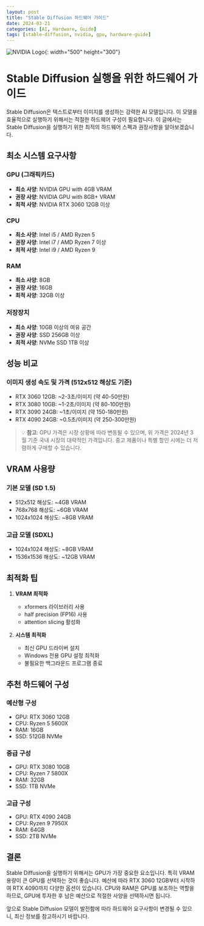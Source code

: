```yaml
---
layout: post
title: "Stable Diffusion 하드웨어 가이드"
date: 2024-03-21
categories: [AI, Hardware, Guide]
tags: [stable-diffusion, nvidia, gpu, hardware-guide]
---
```


![NVIDIA Logo](https://www.nvidia.com/content/dam/en-zz/Solutions/about-nvidia/logo-and-brand/01-nvidia-logo-vert-500x200-2c50-d@2x.png){: width="500" height="300"}

# Stable Diffusion 실행을 위한 하드웨어 가이드

Stable Diffusion은 텍스트로부터 이미지를 생성하는 강력한 AI 모델입니다. 이 모델을 효율적으로 실행하기 위해서는 적절한 하드웨어 구성이 필요합니다. 이 글에서는 Stable Diffusion을 실행하기 위한 최적의 하드웨어 스펙과 권장사항을 알아보겠습니다.

## 최소 시스템 요구사항

### GPU (그래픽카드)
- **최소 사양**: NVIDIA GPU with 4GB VRAM
- **권장 사양**: NVIDIA GPU with 8GB+ VRAM
- **최적 사양**: NVIDIA RTX 3060 12GB 이상

### CPU
- **최소 사양**: Intel i5 / AMD Ryzen 5
- **권장 사양**: Intel i7 / AMD Ryzen 7 이상
- **최적 사양**: Intel i9 / AMD Ryzen 9

### RAM
- **최소 사양**: 8GB
- **권장 사양**: 16GB
- **최적 사양**: 32GB 이상

### 저장장치
- **최소 사양**: 10GB 이상의 여유 공간
- **권장 사양**: SSD 256GB 이상
- **최적 사양**: NVMe SSD 1TB 이상

## 성능 비교

### 이미지 생성 속도 및 가격 (512x512 해상도 기준)
- RTX 3060 12GB: ~2-3초/이미지 (약 40-50만원)
- RTX 3080 10GB: ~1-2초/이미지 (약 80-100만원)
- RTX 3090 24GB: ~1초/이미지 (약 150-180만원)
- RTX 4090 24GB: ~0.5초/이미지 (약 250-300만원)

> 💡 **참고**: GPU 가격은 시장 상황에 따라 변동될 수 있으며, 위 가격은 2024년 3월 기준 국내 시장의 대략적인 가격입니다. 중고 제품이나 특별 할인 시에는 더 저렴하게 구매할 수 있습니다.

## VRAM 사용량

### 기본 모델 (SD 1.5)
- 512x512 해상도: ~4GB VRAM
- 768x768 해상도: ~6GB VRAM
- 1024x1024 해상도: ~8GB VRAM

### 고급 모델 (SDXL)
- 1024x1024 해상도: ~8GB VRAM
- 1536x1536 해상도: ~12GB VRAM

## 최적화 팁

1. **VRAM 최적화**
   - xformers 라이브러리 사용
   - half precision (FP16) 사용
   - attention slicing 활성화

2. **시스템 최적화**
   - 최신 GPU 드라이버 설치
   - Windows 전용 GPU 설정 최적화
   - 불필요한 백그라운드 프로그램 종료

## 추천 하드웨어 구성

### 예산형 구성
- GPU: RTX 3060 12GB
- CPU: Ryzen 5 5600X
- RAM: 16GB
- SSD: 512GB NVMe

### 중급 구성
- GPU: RTX 3080 10GB
- CPU: Ryzen 7 5800X
- RAM: 32GB
- SSD: 1TB NVMe

### 고급 구성
- GPU: RTX 4090 24GB
- CPU: Ryzen 9 7950X
- RAM: 64GB
- SSD: 2TB NVMe

## 결론

Stable Diffusion을 실행하기 위해서는 GPU가 가장 중요한 요소입니다. 특히 VRAM 용량이 큰 GPU를 선택하는 것이 좋습니다. 예산에 따라 RTX 3060 12GB부터 시작하여 RTX 4090까지 다양한 옵션이 있습니다. CPU와 RAM은 GPU를 보조하는 역할을 하므로, GPU에 투자한 후 남은 예산으로 적절한 사양을 선택하시면 됩니다.

앞으로 Stable Diffusion 모델이 발전함에 따라 하드웨어 요구사항이 변경될 수 있으니, 최신 정보를 참고하시기 바랍니다. 